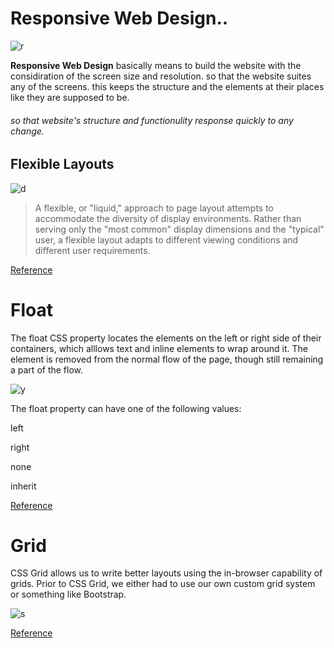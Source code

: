 # Responsive Web Design..

![r](https://hackernoon.com/images/1tjg32bo.jpg)


**Responsive Web Design** basically means to build the website with the considiration of the screen size and resolution. so that the website suites any of the screens. this keeps the structure and the elements at their places like they are supposed to be.


###### so that website's structure and functionulity response quickly to any change.


## Flexible Layouts
![d](https://daks2k3a4ib2z.cloudfront.net/56cd68220565856c6df62081/570d7b631a487b221cf04c9c_flexbox.png)

> A flexible, or "liquid," approach to page layout attempts to accommodate the diversity of display environments. Rather than serving only the "most common" display dimensions and the "typical" user, a flexible layout adapts to different viewing conditions and different user requirements.


[Reference](https://learn.shayhowe.com/advanced-html-css/responsive-web-design/)




# Float
The float CSS property locates the elements on the left or right side of their containers, which alllows text and inline elements to wrap around it. The element is removed from the normal flow of the page, though still remaining a part of the flow.

![y](https://i1.wp.com/css-tricks.com/wp-content/csstricks-uploads/web-text-wrap.png?resize=540%2C270&ssl=1)

The float property can have one of the following values:

left 

right

none 

inherit 

[Reference](https://css-tricks.com/all-about-floats/)


# Grid
CSS Grid allows us to write better layouts using the in-browser capability of grids. Prior to CSS Grid, we either had to use our own custom grid system or something like Bootstrap.

![s](https://xd.adobe.com/ideas/wp-content/uploads/2020/04/css-grid-layout-tutorial.jpg)

[Reference](https://css-tricks.com/dont-overthink-it-grids/)


